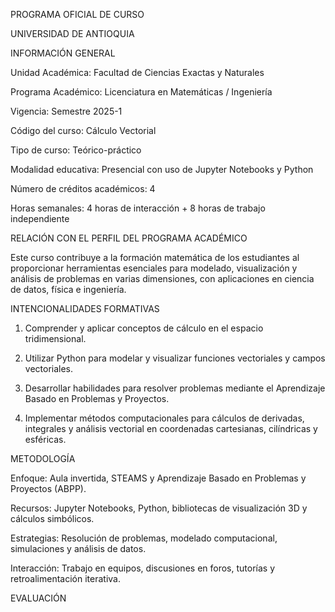 PROGRAMA OFICIAL DE CURSO

UNIVERSIDAD DE ANTIOQUIA

INFORMACIÓN GENERAL

Unidad Académica: Facultad de Ciencias Exactas y Naturales

Programa Académico: Licenciatura en Matemáticas / Ingeniería

Vigencia: Semestre 2025-1

Código del curso: Cálculo Vectorial

Tipo de curso: Teórico-práctico

Modalidad educativa: Presencial con uso de Jupyter Notebooks y Python

Número de créditos académicos: 4

Horas semanales: 4 horas de interacción + 8 horas de trabajo independiente

RELACIÓN CON EL PERFIL DEL PROGRAMA ACADÉMICO

Este curso contribuye a la formación matemática de los estudiantes al proporcionar herramientas esenciales para modelado, visualización y análisis de problemas en varias dimensiones, con aplicaciones en ciencia de datos, física e ingeniería.

INTENCIONALIDADES FORMATIVAS

1. Comprender y aplicar conceptos de cálculo en el espacio tridimensional.

2. Utilizar Python para modelar y visualizar funciones vectoriales y campos vectoriales.

3. Desarrollar habilidades para resolver problemas mediante el Aprendizaje Basado en Problemas y Proyectos.

4. Implementar métodos computacionales para cálculos de derivadas, integrales y análisis vectorial en coordenadas cartesianas, cilíndricas y esféricas.

METODOLOGÍA

Enfoque: Aula invertida, STEAMS y Aprendizaje Basado en Problemas y Proyectos (ABPP).

Recursos: Jupyter Notebooks, Python, bibliotecas de visualización 3D y cálculos simbólicos.

Estrategias: Resolución de problemas, modelado computacional, simulaciones y análisis de datos.

Interacción: Trabajo en equipos, discusiones en foros, tutorías y retroalimentación iterativa.

EVALUACIÓN




